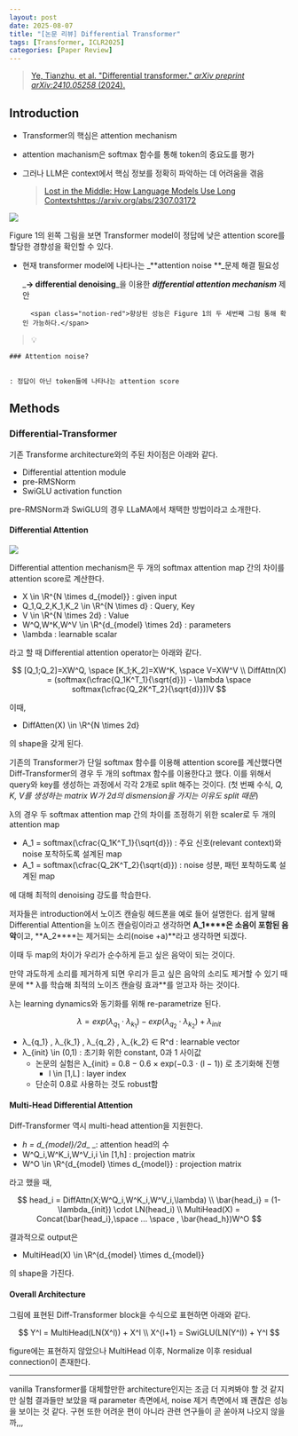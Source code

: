 ```yaml
---
layout: post
date: 2025-08-07
title: "[논문 리뷰] Differential Transformer"
tags: [Transformer, ICLR2025]
categories: [Paper Review]
---
```


> [Ye, Tianzhu, et al. "Differential transformer." ](https://arxiv.org/abs/2410.05258)[_arXiv preprint arXiv:2410.05258_](https://arxiv.org/abs/2410.05258)[ (2024).](https://arxiv.org/abs/2410.05258)



## Introduction

- Transformer의 핵심은 attention mechanism
- attention machanism은 softmax 함수를 통해 token의 중요도를 평가
- 그러나 LLM은 context에서 핵심 정보를 정확히 파악하는 데 어려움을 겪음

	> [Lost in the Middle: How Language Models Use Long Contextshttps://arxiv.org/abs/2307.03172](https://arxiv.org/abs/2307.03172)


![](https://prod-files-secure.s3.us-west-2.amazonaws.com/542b861c-36a8-4051-84e5-8804b6728dba/9083ea56-691a-4752-ae26-47f403431ac8/image.png?X-Amz-Algorithm=AWS4-HMAC-SHA256&X-Amz-Content-Sha256=UNSIGNED-PAYLOAD&X-Amz-Credential=ASIAZI2LB466V6RICZGO%2F20250903%2Fus-west-2%2Fs3%2Faws4_request&X-Amz-Date=20250903T180121Z&X-Amz-Expires=3600&X-Amz-Security-Token=IQoJb3JpZ2luX2VjEOH%2F%2F%2F%2F%2F%2F%2F%2F%2F%2FwEaCXVzLXdlc3QtMiJHMEUCIQDUqqoc2Djtq4CM1JLE84NmmsGgTDCPiifegqnYobdL2QIgA4Lqz3lxvyidrwq3bWcyzAOqfxs7jvj52%2F2g5%2B798xoq%2FwMIShAAGgw2Mzc0MjMxODM4MDUiDFY58%2FljFKSdnRBVyyrcA0%2F1Hiky4PPe0rQ8XkwwlGxNhned85c5GJF9roLumXwMlibmQs3dD3tiX0JQhZ122C%2BrGOv8YjGtY%2BoJgjtyRaI4qI9FFdq%2FT99L2X0ipuyz1C%2F2C0ymc%2BCkBOf16OuY5f1uUe69%2BM%2BzeJPf3GMBX4A02KDD5xJxJBo8eQz6d%2FylEBjgK0M3XY4g0cgoZt6yVDYwuCKNkJ9fx6vRvY9cWo5Ug8CIq6ronnW3zRIv%2B2HZt5MI1dJwVgq7kZOJ62pvQX%2BECmr8Qn3GLd03Y3MvgSa%2FmviijQZq9CBOi%2FU%2BDQLRFqKy3NX8o17SOcBh89z55gzqguEuVi%2FFOdH2EugHS%2FjqZ2C2YtvJDHbYMmI8LsJB4YUixar6jFphKI1zdXGJm92KJdXaOW9F6bddP2vOm6XL6Iv6w3oMcxjdG40nMz6ao6mA%2B1sffBFSq5CS3OB030L13qmCLJGbGRVsSDFqfwHMiJ9WCjdgUhfKutR%2BJ8R%2FLmeQWhjOohkS51m2FdoO7jHNdix0gQVuatul3ccQa2%2BYLwOH7flbQwvb9apXKTFcwpY%2FHHlGgpYQRb1wr6Yw0Z0cqQHwQ5jVNbH%2BL8xNAkUDpHvaZblaEWygs%2BF2PTykn96OjpDSh9%2BHwZdBMLHq4cUGOqUB9hE4pLtjoT1k63zceNlv30FcemnzOE3NWLWD%2FuhmEuEArQoDC%2BGWJlV2GeFyTVp%2B7Av765SyzlIoAknWqRpv1Xxc%2F3NFUDA%2FIoHxpyoLxof320SRmRgzid5rEV9bRmfLktcGJr%2BNsc9tBETjwErrwcGaPC4YV3977oCs%2FtO9B0Rql%2BXIfrCLJfFsXXqJHKGrDabfo%2B%2BBg4NMkIaUQGFD0OqyjmN9&X-Amz-Signature=ab2ad2cc46a96665665690898b9610c86f5588191d38a0b0ec265701cd64d6f4&X-Amz-SignedHeaders=host&x-amz-checksum-mode=ENABLED&x-id=GetObject)


Figure 1의 왼쪽 그림을 보면 Transformer model이 정답에 낮은 attention score를 할당한 경향성을 확인할 수 있다.

- 현재 transformer model에 나타나는 _**attention noise **_문제 해결 필요성

	_**→ differential denoising**_을 이용한 _**differential attention mechanism**_ 제안


		<span class="notion-red">향상된 성능은 Figure 1의 두 세번째 그림 통해 확인 가능하다.</span>


> 💡 


	### Attention noise?


	: 정답이 아닌 token들에 나타나는 attention score



## Methods



### Differential-Transformer


기존 Transforme architecture와의 주된 차이점은 아래와 같다.

- Differential attention module
- pre-RMSNorm
- SwiGLU activation function

pre-RMSNorm과 SwiGLU의 경우 LLaMA에서 채택한 방법이라고 소개한다.



#### Differential Attention


![](https://prod-files-secure.s3.us-west-2.amazonaws.com/542b861c-36a8-4051-84e5-8804b6728dba/116d70b2-1963-4810-9167-f4c7d8a06e8f/image.png?X-Amz-Algorithm=AWS4-HMAC-SHA256&X-Amz-Content-Sha256=UNSIGNED-PAYLOAD&X-Amz-Credential=ASIAZI2LB466V6RICZGO%2F20250903%2Fus-west-2%2Fs3%2Faws4_request&X-Amz-Date=20250903T180121Z&X-Amz-Expires=3600&X-Amz-Security-Token=IQoJb3JpZ2luX2VjEOH%2F%2F%2F%2F%2F%2F%2F%2F%2F%2FwEaCXVzLXdlc3QtMiJHMEUCIQDUqqoc2Djtq4CM1JLE84NmmsGgTDCPiifegqnYobdL2QIgA4Lqz3lxvyidrwq3bWcyzAOqfxs7jvj52%2F2g5%2B798xoq%2FwMIShAAGgw2Mzc0MjMxODM4MDUiDFY58%2FljFKSdnRBVyyrcA0%2F1Hiky4PPe0rQ8XkwwlGxNhned85c5GJF9roLumXwMlibmQs3dD3tiX0JQhZ122C%2BrGOv8YjGtY%2BoJgjtyRaI4qI9FFdq%2FT99L2X0ipuyz1C%2F2C0ymc%2BCkBOf16OuY5f1uUe69%2BM%2BzeJPf3GMBX4A02KDD5xJxJBo8eQz6d%2FylEBjgK0M3XY4g0cgoZt6yVDYwuCKNkJ9fx6vRvY9cWo5Ug8CIq6ronnW3zRIv%2B2HZt5MI1dJwVgq7kZOJ62pvQX%2BECmr8Qn3GLd03Y3MvgSa%2FmviijQZq9CBOi%2FU%2BDQLRFqKy3NX8o17SOcBh89z55gzqguEuVi%2FFOdH2EugHS%2FjqZ2C2YtvJDHbYMmI8LsJB4YUixar6jFphKI1zdXGJm92KJdXaOW9F6bddP2vOm6XL6Iv6w3oMcxjdG40nMz6ao6mA%2B1sffBFSq5CS3OB030L13qmCLJGbGRVsSDFqfwHMiJ9WCjdgUhfKutR%2BJ8R%2FLmeQWhjOohkS51m2FdoO7jHNdix0gQVuatul3ccQa2%2BYLwOH7flbQwvb9apXKTFcwpY%2FHHlGgpYQRb1wr6Yw0Z0cqQHwQ5jVNbH%2BL8xNAkUDpHvaZblaEWygs%2BF2PTykn96OjpDSh9%2BHwZdBMLHq4cUGOqUB9hE4pLtjoT1k63zceNlv30FcemnzOE3NWLWD%2FuhmEuEArQoDC%2BGWJlV2GeFyTVp%2B7Av765SyzlIoAknWqRpv1Xxc%2F3NFUDA%2FIoHxpyoLxof320SRmRgzid5rEV9bRmfLktcGJr%2BNsc9tBETjwErrwcGaPC4YV3977oCs%2FtO9B0Rql%2BXIfrCLJfFsXXqJHKGrDabfo%2B%2BBg4NMkIaUQGFD0OqyjmN9&X-Amz-Signature=a447ea9ad3dfa150719e84b5176666090e6d25700aff2ae3372437294d738f83&X-Amz-SignedHeaders=host&x-amz-checksum-mode=ENABLED&x-id=GetObject)


Differential attention mechanism은 두 개의 softmax attention map 간의 차이를 attention score로 계산한다.

- X \in \R^{N \times d\_{model}} : given input
- Q\_1,Q\_2,K\_1,K\_2 \in \R^{N \times d} : Query, Key
- V \in \R^{N \times 2d} : Value
- W^Q,W^K,W^V \in \R^{d\_{model} \times 2d} : parameters
- \lambda : learnable scalar

라고 할 때 Differential attention operator는 아래와 같다.


$$
[Q_1;Q_2]=XW^Q, \space [K_1;K_2]=XW^K, \space V=XW^V \\
DiffAttn(X) = (softmax(\cfrac{Q_1K^T_1}{\sqrt{d}}) - \lambda \space softmax(\cfrac{Q_2K^T_2}{\sqrt{d}}))V
$$


이때,

- DiffAtten(X) \in \R^{N \times 2d}

의 shape을 갖게 된다.


기존의 Transformer가 단일 softmax 함수를 이용해 attention score를 계산했다면 Diff-Transformer의 경우 두 개의 softmax 함수를 이용한다고 했다. 이를 위해서 query와 key를 생성하는 과정에서 각각 2개로 split 해주는 것이다. <span class="notion-red">(첫 번째 수식, </span><span class="notion-red">_Q, K, V를 생성하는 matrix W가 2d의 dismension을 가지는 이유도 split 때문_</span><span class="notion-red">)</span>


 λ의 경우 두 softmax attention map 간의 차이를 조정하기 위한 scaler로 두 개의 attention map

- A\_1 = softmax(\cfrac{Q\_1K^T\_1}{\sqrt{d}}) : 주요 신호(relevant context)와 noise 포착하도록 설계된 map
- A\_1 = softmax(\cfrac{Q\_2K^T\_2}{\sqrt{d}}) : noise 성분, 패턴 포착하도록 설계된 map 

에 대해 최적의 denoising 강도를 학습한다.


저자들은 introduction에서 노이즈 캔슬링 헤드폰을 예로 들어 설명한다. 쉽게 말해 Differential Attention을 노이즈 캔슬링이라고 생각하면 **A\_1****은 소음이 포함된 음악**이고, **A\_2****는 제거되는 소리(noise +a)**라고 생각하면 되겠다. 


이때 두 map의 차이가 우리가 순수하게 듣고 싶은 음악이 되는 것이다. 


만약 과도하게 소리를 제거하게 되면 우리가 듣고 싶은 음악의 소리도 제거할 수 있기 때문에 ** λ를 학습해 최적의 노이즈 캔슬링 효과**를 얻고자 하는 것이다.


λ는 learning dynamics와 동기화를 위해 re-parametrize 된다.


$$
\lambda = exp(\lambda_{q_1} \cdot \lambda_{k_1}) - exp(\lambda_{q_2} \cdot \lambda_{k_2}) + \lambda_{init}
$$

- λ\_{q\_1} , λ\_{k\_1} , λ\_{q\_2} , λ\_{k\_2} ∈ R^d : learnable vector
- λ\_{init} \in (0,1) : 초기화 위한 constant, 0과 1 사이값
	- 논문의 실험은 λ\_{init} = 0.8 − 0.6 × exp(−0.3 · (l − 1)) 로 초기화해 진행
		- l \in [1,L] : layer index
	- 단순히 0.8로 사용하는 것도 robust함


#### **Multi-Head Differential Attention**


Diff-Transformer 역시 multi-head attention을 지원한다.

- _h = d\_{model}/2d__ _: attention head의 수
- W^Q\_i,W^K\_i,W^V\_i,i \in [1,h] : projection matrix
- W^O \in \R^{d\_{model} \times d\_{model}} : projection matrix

라고 했을 때,


$$
head_i = DiffAttn(X;W^Q_i,W^K_i,W^V_i,\lambda) \\
\bar{head_i} = (1-\lambda_{init}) \cdot LN(head_i) \\
MultiHead(X) = Concat(\bar{head_i},\space ... \space , \bar{head_h})W^O
$$


결과적으로 output은

- MultiHead(X) \in \R^{d\_{model} \times d\_{model}}

의 shape을 가진다.



#### Overall Architecture


그림에 표현된 Diff-Transformer block을 수식으로 표현하면 아래와 같다.


$$
Y^l = MultiHead(LN(X^l)) + X^l \\
X^{l+1} = SwiGLU(LN(Y^l)) + Y^l
$$


figure에는 표현하지 않았으나 MultiHead 이후, Normalize 이후 residual connection이 존재한다.


---


vanilla Transformer를 대체할만한 architecture인지는 조금 더 지켜봐야 할 것 같지만 실험 결과들만 보았을 때 parameter 측면에서, noise 제거 측면에서 꽤 괜찮은 성능을 보이는 것 같다. 구현 또한 어려운 편이 아니라 관련 연구들이 곧 쏟아져 나오지 않을까,,,

